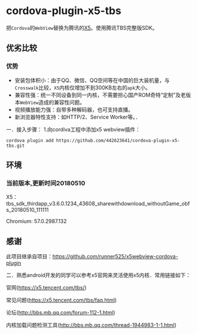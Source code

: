 # cordova-plugin-x5-tbs

把``Cordova``的``WebView``替换为腾讯的[X5](http://x5.tencent.com/)。使用腾讯TBS完整版SDK。

## 优劣比较

### 优势
- 安装包体积小：由于QQ、微信、QQ空间等在中国的巨大装机量，与``Crosswalk``比较，``X5``内核仅增加不到300KB左右的``apk``大小。
- 兼容性强：统一不同设备到同一内核，不需要担心国产ROM奇特“定制”及老版本``WebView``造成的兼容性问题。
- 视频播放能力强：自带多种解码器，也可支持直播。
- 新浏览器特性支持：如HTTP/2、Service Worker等。．

一．接入步骤：
1.向cordiva工程中添加x5 webview插件：
```
cordova plugin add https://github.com/442623641/cordova-plugin-x5-tbs.git

```

## 环境

### 当前版本,更新时间20180510

X5：tbs_sdk_thirdapp_v3.6.0.1234_43608_sharewithdownload_withoutGame_obfs_20180510_111111

Chromium: 57.0.2987.132

## 感谢

此项目继承自项目：https://github.com/runner525/x5webview-cordova-plugin


二．熟悉android开发的同学可以参考x5官网来灵活使用x5内核．常用链接如下：

官网(https://x5.tencent.com/tbs/)

常见问题(https://x5.tencent.com/tbs/faq.html)

论坛(http://bbs.mb.qq.com/forum-112-1.html)

内核加载问题检测工具(http://bbs.mb.qq.com/thread-1944983-1-1.html)




